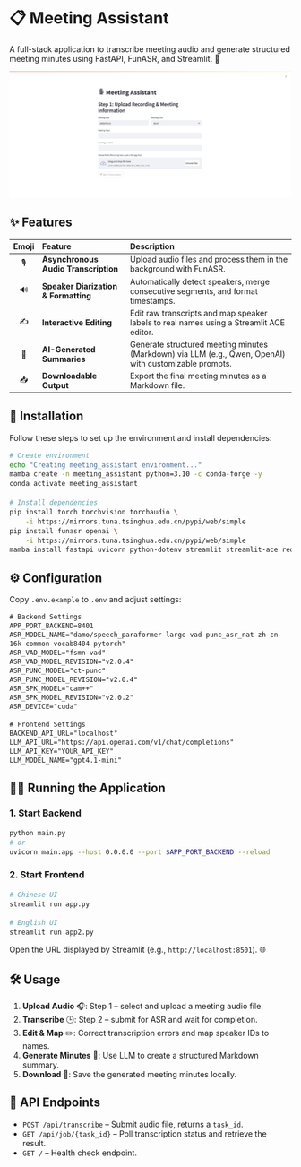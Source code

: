 # 📋 Meeting Assistant

A full-stack application to transcribe meeting audio and generate structured meeting minutes using FastAPI, FunASR, and Streamlit. 🚀

![Streamlit](images/meeting_assistant.jpeg)

## ✨ Features

| Emoji | Feature                              | Description                                                                                            |
| :---: | :----------------------------------- | :----------------------------------------------------------------------------------------------------- |
|   🎙  | **Asynchronous Audio Transcription** | Upload audio files and process them in the background with FunASR.                                     |
|   🔊  | **Speaker Diarization & Formatting** | Automatically detect speakers, merge consecutive segments, and format timestamps.                      |
|   ✍️  | **Interactive Editing**              | Edit raw transcripts and map speaker labels to real names using a Streamlit ACE editor.                |
|   🤖  | **AI-Generated Summaries**           | Generate structured meeting minutes (Markdown) via LLM (e.g., Qwen, OpenAI) with customizable prompts. |
|   📥  | **Downloadable Output**              | Export the final meeting minutes as a Markdown file.                                                   |

## 🚀 Installation

Follow these steps to set up the environment and install dependencies:

```bash
# Create environment
echo "Creating meeting_assistant environment..."
mamba create -n meeting_assistant python=3.10 -c conda-forge -y
conda activate meeting_assistant

# Install dependencies
pip install torch torchvision torchaudio \
    -i https://mirrors.tuna.tsinghua.edu.cn/pypi/web/simple
pip install funasr openai \
    -i https://mirrors.tuna.tsinghua.edu.cn/pypi/web/simple
mamba install fastapi uvicorn python-dotenv streamlit streamlit-ace requests librosa ffmpeg onnxruntime -c conda-forge -y
```

## ⚙️ Configuration

Copy `.env.example` to `.env` and adjust settings:

```env
# Backend Settings
APP_PORT_BACKEND=8401
ASR_MODEL_NAME="damo/speech_paraformer-large-vad-punc_asr_nat-zh-cn-16k-common-vocab8404-pytorch"
ASR_VAD_MODEL="fsmn-vad"
ASR_VAD_MODEL_REVISION="v2.0.4"
ASR_PUNC_MODEL="ct-punc"
ASR_PUNC_MODEL_REVISION="v2.0.4"
ASR_SPK_MODEL="cam++"
ASR_SPK_MODEL_REVISION="v2.0.2"
ASR_DEVICE="cuda"

# Frontend Settings
BACKEND_API_URL="localhost"
LLM_API_URL="https://api.openai.com/v1/chat/completions"
LLM_API_KEY="YOUR_API_KEY"
LLM_MODEL_NAME="gpt4.1-mini"
```

## 🏃‍♂️ Running the Application

### 1. Start Backend

```bash
python main.py
# or
uvicorn main:app --host 0.0.0.0 --port $APP_PORT_BACKEND --reload
```

### 2. Start Frontend

```bash
# Chinese UI
streamlit run app.py

# English UI
streamlit run app2.py
```

Open the URL displayed by Streamlit (e.g., `http://localhost:8501`). 🌐 

## 🛠 Usage

1. **Upload Audio** 🎧: Step 1 – select and upload a meeting audio file.
2. **Transcribe** 🕒: Step 2 – submit for ASR and wait for completion.
3. **Edit & Map** ✏️: Correct transcription errors and map speaker IDs to names.
4. **Generate Minutes** 📝: Use LLM to create a structured Markdown summary.
5. **Download** 💾: Save the generated meeting minutes locally.

## 📡 API Endpoints

* `POST /api/transcribe` – Submit audio file, returns a `task_id`.
* `GET /api/job/{task_id}` – Poll transcription status and retrieve the result.
* `GET /` – Health check endpoint.